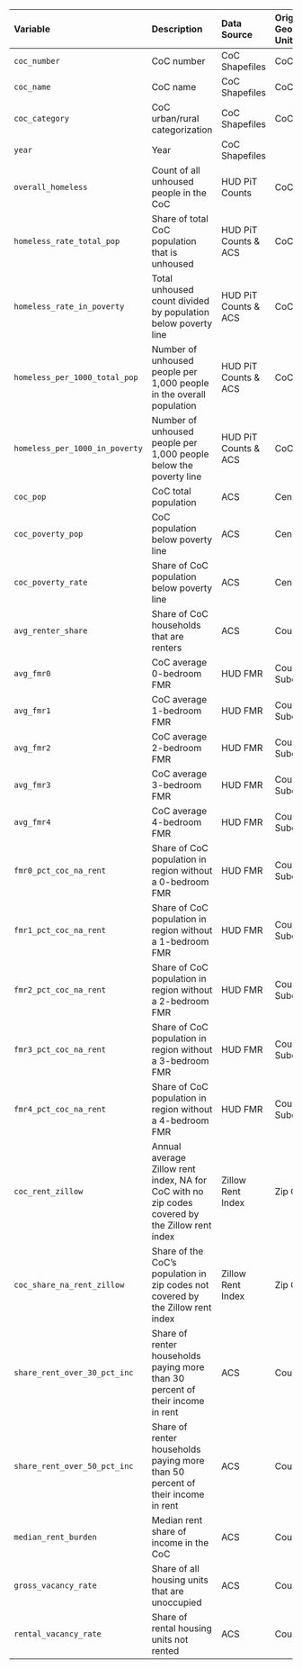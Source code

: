 | Variable                       | Description                                                                                     | Data Source          | Original Geographic Unit  | Creator Target             |
|:-------------------------------|:------------------------------------------------------------------------------------------------|:---------------------|:--------------------------|:---------------------------|
| `coc_number`                   | CoC number                                                                                      | CoC Shapefiles       | CoC                       | coc\_categories            |
| `coc_name`                     | CoC name                                                                                        | CoC Shapefiles       | CoC                       | coc\_categories            |
| `coc_category`                 | CoC urban/rural categorization                                                                  | CoC Shapefiles       | CoC                       | coc\_categories            |
| `year`                         | Year                                                                                            | CoC Shapefiles       |                           | pit\_rates                 |
| `overall_homeless`             | Count of all unhoused people in the CoC                                                         | HUD PiT Counts       | CoC                       | pit\_rates                 |
| `homeless_rate_total_pop`      | Share of total CoC population that is unhoused                                                  | HUD PiT Counts & ACS | CoC & County              | pit\_rates                 |
| `homeless_rate_in_poverty`     | Total unhoused count divided by population below poverty line                                   | HUD PiT Counts & ACS | CoC & County              | pit\_rates                 |
| `homeless_per_1000_total_pop`  | Number of unhoused people per 1,000 people in the overall population                            | HUD PiT Counts & ACS | CoC & County              | pit\_rates                 |
| `homeless_per_1000_in_poverty` | Number of unhoused people per 1,000 people below the poverty line                               | HUD PiT Counts & ACS | CoC & County              | pit\_rates                 |
| `coc_pop`                      | CoC total population                                                                            | ACS                  | Census Tract              | coc\_populations           |
| `coc_poverty_pop`              | CoC population below poverty line                                                               | ACS                  | Census Tract              | coc\_populations           |
| `coc_poverty_rate`             | Share of CoC population below poverty line                                                      | ACS                  | Census Tract              | coc\_populations           |
| `avg_renter_share`             | Share of CoC households that are renters                                                        | ACS                  | County                    | coc\_renter\_shares        |
| `avg_fmr0`                     | CoC average 0-bedroom FMR                                                                       | HUD FMR              | County/County Subdivision | coc\_fmr                   |
| `avg_fmr1`                     | CoC average 1-bedroom FMR                                                                       | HUD FMR              | County/County Subdivision | coc\_fmr                   |
| `avg_fmr2`                     | CoC average 2-bedroom FMR                                                                       | HUD FMR              | County/County Subdivision | coc\_fmr                   |
| `avg_fmr3`                     | CoC average 3-bedroom FMR                                                                       | HUD FMR              | County/County Subdivision | coc\_fmr                   |
| `avg_fmr4`                     | CoC average 4-bedroom FMR                                                                       | HUD FMR              | County/County Subdivision | coc\_fmr                   |
| `fmr0_pct_coc_na_rent`         | Share of CoC population in region without a 0-bedroom FMR                                       | HUD FMR              | County/County Subdivision | coc\_fmr                   |
| `fmr1_pct_coc_na_rent`         | Share of CoC population in region without a 1-bedroom FMR                                       | HUD FMR              | County/County Subdivision | coc\_fmr                   |
| `fmr2_pct_coc_na_rent`         | Share of CoC population in region without a 2-bedroom FMR                                       | HUD FMR              | County/County Subdivision | coc\_fmr                   |
| `fmr3_pct_coc_na_rent`         | Share of CoC population in region without a 3-bedroom FMR                                       | HUD FMR              | County/County Subdivision | coc\_fmr                   |
| `fmr4_pct_coc_na_rent`         | Share of CoC population in region without a 4-bedroom FMR                                       | HUD FMR              | County/County Subdivision | coc\_fmr                   |
| `coc_rent_zillow`              | Annual average Zillow rent index, NA for CoC with no zip codes covered by the Zillow rent index | Zillow Rent Index    | Zip Code                  | coc\_zillow\_rent          |
| `coc_share_na_rent_zillow`     | Share of the CoC’s population in zip codes not covered by the Zillow rent index                 | Zillow Rent Index    | Zip Code                  | coc\_zillow\_rent          |
| `share_rent_over_30_pct_inc`   | Share of renter households paying more than 30 percent of their income in rent                  | ACS                  | County                    | coc\_rent\_burdened\_share |
| `share_rent_over_50_pct_inc`   | Share of renter households paying more than 50 percent of their income in rent                  | ACS                  | County                    | coc\_rent\_burdened\_share |
| `median_rent_burden`           | Median rent share of income in the CoC                                                          | ACS                  | County                    | coc\_rent\_burdened\_share |
| `gross_vacancy_rate`           | Share of all housing units that are unoccupied                                                  | ACS                  | County                    | coc\_rental\_vacancy\_rate |
| `rental_vacancy_rate`          | Share of rental housing units not rented                                                        | ACS                  | County                    | coc\_rental\_vacancy\_rate |
